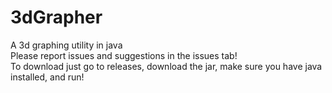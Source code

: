 # 3dGrapher
A 3d graphing utility in java<br />
Please report issues and suggestions in the issues tab!<br />
To download just go to releases, download the jar, make sure you have java installed, and run!<br />
